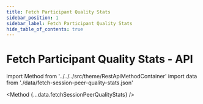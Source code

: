```yaml
---
title: Fetch Participant Quality Stats
sidebar_position: 1
sidebar_label: Fetch Participant Quality Stats
hide_table_of_contents: true
---
```


# Fetch Participant Quality Stats - API

import Method from '../../../src/theme/RestApiMethodContainer'
import data from './data/fetch-session-peer-quality-stats.json'

<Method
{...data.fetchSessionPeerQualityStats}
/>

